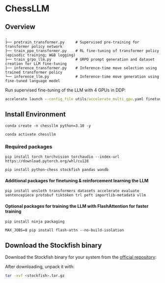 # ChessLLM

## Overview
```
.
├── pretrain_transformer.py     # Supervised pre-training for transformer policy network
├── train_ppo_transformer.py    # RL fine-tuning of transformer policy (episodic training; W&B logging)
├── train_grpo_llm.py           # GRPO prompt generation and dataset creation for LLM fine-tuning
├── inference_transformer.py    # Inference-time move selection using trained transformer policy
└── inference_llm.py            # Inference-time move generation using fine-tuned language model
```

Run supervised fine-tuning of the LLM with 4 GPUs in DDP:
```cmd
accelerate launch --config_file utils/accelerate_multi_gpu.yaml finetune_llm.py
```


## Install Environment

`conda create -n chessllm python=3.10 -y`

`conda activate chessllm`

### Required packages

`pip install torch torchvision torchaudio --index-url https://download.pytorch.org/whl/cu128`

`pip install python-chess stockfish pandas wandb`

#### Additional packages for finetuning & reinforcement learning the LLM

`pip install unsloth transformers datasets accelerate evaluate sentencepiece protobuf tiktoken trl peft importlib-metadata vllm`

#### Optional packages for training the LLM with FlashAttention for faster training

`pip install ninja packaging`

`MAX_JOBS=8 pip install flash-attn --no-build-isolation`

## Download the Stockfish binary

Download the Stockfish binary for your system from the [official repository](https://stockfishchess.org/download/):

After downloading, unpack it with:

```bash
tar -xvf <stockfish>.tar.gz
```

